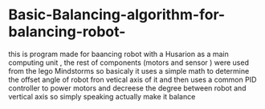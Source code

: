 # Basic-Balancing-algorithm-for-balancing-robot-
this is program made for baancing robot with a Husarion as a main computing unit ,  the rest of components (motors and sensor ) were used from the lego Mindstorms 
so basicaly it uses a simple math to determine the offset angle of robot fron vetical axis of it and then uses a common PID  controller to power motors and 
decreese the degree between robot and vertical axis so simply speaking actually make it balance 
